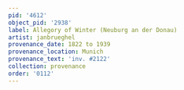 ```yaml
---
pid: '4612'
object_pid: '2938'
label: Allegory of Winter (Neuburg an der Donau)
artist: janbrueghel
provenance_date: 1822 to 1939
provenance_location: Munich
provenance_text: 'inv. #2122'
collection: provenance
order: '0112'
---
```


